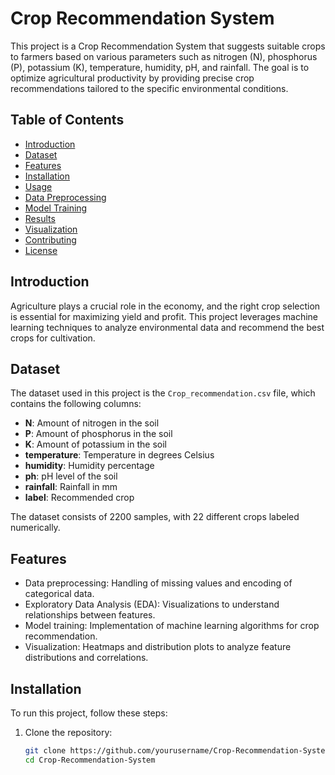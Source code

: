 # Crop Recommendation System

This project is a Crop Recommendation System that suggests suitable crops to farmers based on various parameters such as nitrogen (N), phosphorus (P), potassium (K), temperature, humidity, pH, and rainfall. The goal is to optimize agricultural productivity by providing precise crop recommendations tailored to the specific environmental conditions.

## Table of Contents

- [Introduction](#introduction)
- [Dataset](#dataset)
- [Features](#features)
- [Installation](#installation)
- [Usage](#usage)
- [Data Preprocessing](#data-preprocessing)
- [Model Training](#model-training)
- [Results](#results)
- [Visualization](#visualization)
- [Contributing](#contributing)
- [License](#license)

## Introduction

Agriculture plays a crucial role in the economy, and the right crop selection is essential for maximizing yield and profit. This project leverages machine learning techniques to analyze environmental data and recommend the best crops for cultivation.

## Dataset

The dataset used in this project is the `Crop_recommendation.csv` file, which contains the following columns:

- **N**: Amount of nitrogen in the soil
- **P**: Amount of phosphorus in the soil
- **K**: Amount of potassium in the soil
- **temperature**: Temperature in degrees Celsius
- **humidity**: Humidity percentage
- **ph**: pH level of the soil
- **rainfall**: Rainfall in mm
- **label**: Recommended crop

The dataset consists of 2200 samples, with 22 different crops labeled numerically.

## Features

- Data preprocessing: Handling of missing values and encoding of categorical data.
- Exploratory Data Analysis (EDA): Visualizations to understand relationships between features.
- Model training: Implementation of machine learning algorithms for crop recommendation.
- Visualization: Heatmaps and distribution plots to analyze feature distributions and correlations.

## Installation

To run this project, follow these steps:

1. Clone the repository:
   ```bash
   git clone https://github.com/yourusername/Crop-Recommendation-System.git
   cd Crop-Recommendation-System
